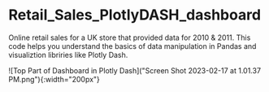 # Retail_Sales_PlotlyDASH_dashboard
Online retail sales for a UK store that provided data for  2010 & 2011. This code helps you understand the basics of data manipulation in Pandas and visualiztion libriries like Plotly Dash. 

![Top Part of Dashboard in Plotly Dash]("Screen Shot 2023-02-17 at 1.01.37 PM.png"){:width="200px"}
